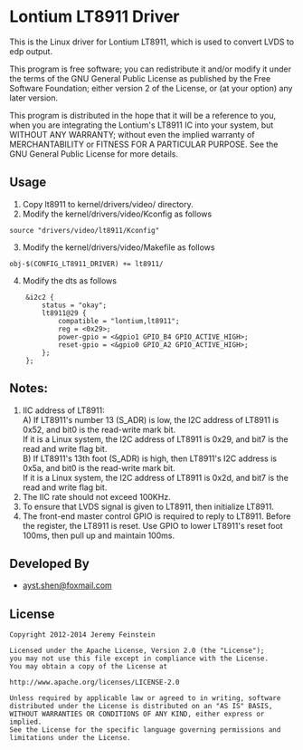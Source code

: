# Lontium LT8911 Driver
This is the Linux driver for Lontium LT8911, which is used to convert LVDS to edp output.  

This program is free software; you can redistribute it and/or modify it under the terms of the GNU General Public License as published by the Free Software Foundation; either version 2 of the License, or (at your option) any later version.

This program is distributed in the hope that it will be a reference to you, when you are integrating the Lontium's LT8911 IC into your system, but WITHOUT ANY WARRANTY; without even the implied warranty of MERCHANTABILITY or FITNESS FOR A PARTICULAR PURPOSE.  See the GNU General Public License for more details.

## Usage
1. Copy lt8911 to kernel/drivers/video/ directory.
2. Modify the kernel/drivers/video/Kconfig as follows
```
source "drivers/video/lt8911/Kconfig"
```
3. Modify the kernel/drivers/video/Makefile as follows
```
obj-$(CONFIG_LT8911_DRIVER) += lt8911/
```
4. Modify the dts as follows
```
	&i2c2 {  
		status = "okay";
		lt8911@29 {
			compatible = "lontium,lt8911";
			reg = <0x29>;
			power-gpio = <&gpio1 GPIO_B4 GPIO_ACTIVE_HIGH>;
			reset-gpio = <&gpio0 GPIO_A2 GPIO_ACTIVE_HIGH>;
		};
	};
```

## Notes:
1. IIC address of LT8911:  
  A) If LT8911's number 13 (S_ADR) is low, the I2C address of LT8911 is 0x52, and bit0 is the read-write mark bit.  
  If it is a Linux system, the I2C address of LT8911 is 0x29, and bit7 is the read and write flag bit.  
  B) If LT8911's 13th foot (S_ADR) is high, then LT8911's I2C address is 0x5a, and bit0 is the read-write mark bit.  
  If it is a Linux system, the I2C address of LT8911 is 0x2d, and bit7 is the read and write flag bit.
2. The IIC rate should not exceed 100KHz. 
3. To ensure that LVDS signal is given to LT8911, then initialize LT8911. 
4. The front-end master control GPIO is required to reply to LT8911. Before the register, the LT8911 is reset. Use GPIO to lower LT8911's reset foot 100ms, then pull up and maintain 100ms.

## Developed By
* ayst.shen@foxmail.com

## License
	Copyright 2012-2014 Jeremy Feinstein

	Licensed under the Apache License, Version 2.0 (the "License");
	you may not use this file except in compliance with the License.
	You may obtain a copy of the License at

	http://www.apache.org/licenses/LICENSE-2.0

	Unless required by applicable law or agreed to in writing, software
	distributed under the License is distributed on an "AS IS" BASIS,
	WITHOUT WARRANTIES OR CONDITIONS OF ANY KIND, either express or implied.
	See the License for the specific language governing permissions and
	limitations under the License.
